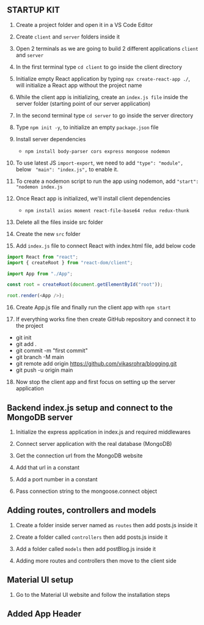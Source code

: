## STARTUP KIT

1.  Create a project folder and open it in a VS Code Editor

2.  Create `client` and `server` folders inside it

3.  Open 2 terminals as we are going to build 2 different applications `client` and `server`

4.  In the first terminal type `cd client` to go inside the client directory

5.  Initialize empty React application by typing `npx create-react-app ./`, will initialize a React app without the project name

6.  While the client app is initializing, create an `index.js file` inside the server folder (starting point of our server application)

7.  In the second terminal type `cd server` to go inside the server directory

8.  Type `npm init -y`, to initialize an empty `package.json` file

9.  Install server dependencies

    - `npm install body-parser cors express mongoose nodemon`

10. To use latest JS `import-export`, we need to add `"type": "module",` below ` "main": "index.js",` to enable it.

11. To create a nodemon script to run the app using nodemon, add `"start": "nodemon index.js`

12. Once React app is initialized, we'll install client dependencies


    - `npm install axios moment react-file-base64 redux redux-thunk`

13. Delete all the files inside src folder

14. Create the new `src` folder

15. Add `index.js` file to connect React with index.html file, add below code

```javascript
import React from "react";
import { createRoot } from "react-dom/client";

import App from "./App";

const root = createRoot(document.getElementById("root"));

root.render(<App />);
```

16. Create App.js file and finally run the client app with `npm start`

17. If everything works fine then create GitHub repository and connect it to the project

- git init
- git add .
- git commit -m "first commit"
- git branch -M main
- git remote add origin https://github.com/vikasrohra/blogging.git
- git push -u origin main

18. Now stop the client app and first focus on setting up the server application



## Backend index.js setup and connect to the MongoDB server

1.  Initialize the express application in index.js and required middlewares

2.  Connect server application with the real database (MongoDB)

3.  Get the connection url from the MongoDB website

4.  Add that url in a constant

5.  Add a port number in a constant

6.  Pass connection string to the mongoose.connect object



## Adding routes, controllers and models

1. Create a folder inside server named as `routes` then add posts.js inside it

2. Create a folder called `controllers` then add posts.js inside it

3. Add a folder called `models` then add postBlog.js inside it

4. Adding more routes and controllers then move to the client side



## Material UI setup

1. Go to the Material UI website and follow the installation steps



## Added App Header